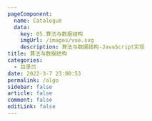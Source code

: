 ```yaml
---
pageComponent:
  name: Catalogue
  data:
    key: 05.算法与数据结构
    imgUrl: /images/vue.svg
    description: 算法与数据结构-JavaScript实现
title: 算法与数据结构
categories:
  - 目录页
date: 2022-3-7 23:00:53
permalink: /algo
sidebar: false
article: false
comment: false
editLink: false
---
```

